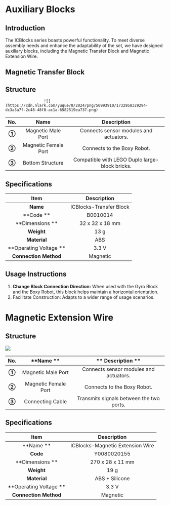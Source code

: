 # Auxiliary Blocks

## Introduction  
The ICBlocks series boasts powerful functionality. To meet diverse assembly needs and enhance the adaptability of the set, we have designed auxiliary blocks, including the Magnetic Transfer Block and Magnetic Extension Wire.  

## Magnetic Transfer Block
## Structure  


                     ![](https://cdn.nlark.com/yuque/0/2024/png/50993910/1732958329294-dc3a3a7f-2c48-48f8-ac1a-6582519ea737.png)



| No. |  Name   |  Description    |
| :---: | :---: | :---: |
| **①** |  Magnetic Male Port   |  Connects sensor modules and actuators.   |
| **②** |  Magnetic Female Port   | Connects to the Boxy Robot.   |
| **③** |  Bottom Structure   |  Compatible with LEGO Duplo large-block bricks.   |


##  Specifications  
| **Item** | **Description** |
| :---: | :---: |
| **Name** | ICBlocks-Transfer Block |
| **Code ** |  B0010014   |
| **Dimensions ** |  32 x 32 x 18 mm   |
| **Weight** | 13 g |
| **Material** | ABS |
| **Operating Voltage  ** | 3.3 V |
| **Connection Method** | Magnetic  |


## Usage Instructions 
1. **Change Block Connection Direction:** When used with the Gyro Block and the Boxy Robot, this block helps maintain a horizontal orientation.  
2. Facilitate Construction: Adapts to a wider range of usage scenarios.  

# Magnetic Extension Wire
## Structure  
![](https://cdn.nlark.com/yuque/0/2024/png/50993910/1733034491788-b00f980e-967e-4a9a-b808-67bb0c718b24.png)

| **No.** | **Name ** | ** Description ** |
| :---: | :---: | :---: |
| **①** |  Magnetic Male Port   |  Connects sensor modules and actuators.   |
| **②** |  Magnetic Female Port   | Connects to the Boxy Robot.   |
| **③** | Connecting Cable   | Transmits signals between the two ports.   |


## Specifications  
| **Item** | **Description** |
| :---: | :---: |
| **Name  ** | ICBlocks-Magnetic Extension Wire |
| **Code** |  Y0080020155   |
| **Dimensions ** |  270 x 28 x 11 mm   |
| **Weight** | 19 g |
| **Material** | ABS + Silicone   |
| **Operating Voltage ** | 3.3 V |
| **Connection Method** | Magnetic   |




